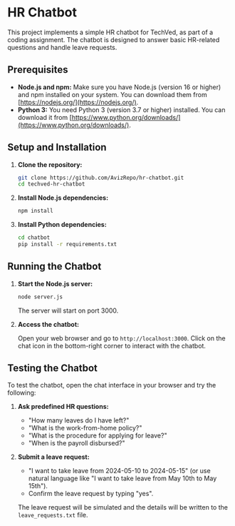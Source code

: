 # HR Chatbot

This project implements a simple HR chatbot for TechVed, as part of a coding assignment. The chatbot is designed to answer basic HR-related questions and handle leave requests.

## Prerequisites

*   **Node.js and npm:**  Make sure you have Node.js (version 16 or higher) and npm installed on your system. You can download them from [https://nodejs.org/](https://nodejs.org/).
*   **Python 3:** You need Python 3 (version 3.7 or higher) installed. You can download it from [https://www.python.org/downloads/](https://www.python.org/downloads/).

## Setup and Installation

1. **Clone the repository:**

    ```bash
    git clone https://github.com/AvizRepo/hr-chatbot.git
    cd techved-hr-chatbot
    ```

2. **Install Node.js dependencies:**

    ```bash
    npm install
    ```

3. **Install Python dependencies:**

    ```bash
    cd chatbot
    pip install -r requirements.txt
    ```

## Running the Chatbot

1. **Start the Node.js server:**

    ```bash
    node server.js
    ```

    The server will start on port 3000.

2. **Access the chatbot:**

    Open your web browser and go to `http://localhost:3000`. Click on the chat icon in the bottom-right corner to interact with the chatbot.

## Testing the Chatbot

To test the chatbot, open the chat interface in your browser and try the following:

1. **Ask predefined HR questions:**

    *   "How many leaves do I have left?"
    *   "What is the work-from-home policy?"
    *   "What is the procedure for applying for leave?"
    *   "When is the payroll disbursed?"

2. **Submit a leave request:**

    *   "I want to take leave from 2024-05-10 to 2024-05-15" (or use natural language like "I want to take leave from May 10th to May 15th").
    *   Confirm the leave request by typing "yes".

    The leave request will be simulated and the details will be written to the `leave_requests.txt` file.
